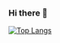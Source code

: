 ### Hi there 👋
[![Top Langs](https://github-readme-stats.vercel.app/api/top-langs/?username=steveshi0&layout=compact)](https://github.com/anuraghazra/github-readme-stats)
